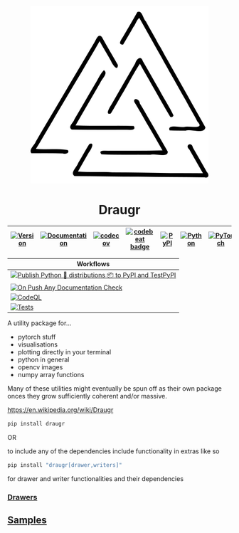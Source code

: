 <!--![valknut](.github/images/valknut.svg)-->

<p align="center">
  <img src=".github/images/valknut.svg" alt='Valknut' />
</p>

<h1 align="center">Draugr</h1>

<!--# Draugr-->

| [![Version](https://img.shields.io/static/v1?label=&message=0.1.1&color=377EF0&style=for-the-badge)](https://github.com/pything/draugr/releases) | [![Documentation](https://img.shields.io/static/v1?label=&message=docs&color=EE4C2C&style=for-the-badge)](https://pything.github.io/draugr/)   | [![codecov](https://codecov.io/gh/pything/draugr/branch/master/graph/badge.svg?token=0Y4f7UuEju)](https://codecov.io/gh/pything/draugr) | [![codebeat badge](https://codebeat.co/badges/37a0e631-86fb-443e-9815-117474177cc9)](https://codebeat.co/projects/github-com-pything-draugr-master) | [![PyPI](https://img.shields.io/static/v1?label=&message=PyPI&color=377EF0&style=for-the-badge)](https://pypi.org/project/draugr/) | [![Python](https://img.shields.io/static/v1?label=&message=>=3.7&color=377EF0&style=for-the-badge&logo=python&logoColor=F8C63D)](https://www.python.org/) | [![PyTorch](https://img.shields.io/static/v1?label=&message=>=1.3.0&color=EE4C2C&style=for-the-badge)](https://pytorch.org/) | [![Docker](https://img.shields.io/static/v1?label=&message=docker&color=309cef&style=for-the-badge)](https://hub.docker.com/r/../..) |
|---|---|---|---|---|---|---|---|

| Workflows                                                                                                                                                                                                                                                                                                                                                     |
|---------------------------------------------------------------------------------------------------------------------------------------------------------------------------------------------------------------------------------------------------------------------------------------------------------------------------------------------------------------|
| [![Publish Python 🐍 distributions 📦 to PyPI and TestPyPI](https://github.com/pything/draugr/workflows/Publish%20Python%20%F0%9F%90%8D%20distributions%20%F0%9F%93%A6%20to%20PyPI%20and%20TestPyPI/badge.svg)](https://github.com/pything/draugr/actions?query=workflow%3A%22Publish+Python+%F0%9F%90%8D+distributions+%F0%9F%93%A6+to+PyPI+and+TestPyPI%22) |
| [![On Push Any Documentation Check](https://github.com/pything/draugr/workflows/On%20Push%20Any%20Documentation%20Check/badge.svg)](https://github.com/pything/draugr/actions?query=workflow%3A%22On+Push+Any+Documentation+Check%22)                                                                                                                         |
| [![CodeQL](https://github.com/pything/draugr/workflows/CodeQL/badge.svg)](https://github.com/pything/draugr/actions?query=workflow%3ACodeQL)                                                                                                                                                                                                                  |
| [![Tests](https://github.com/pything/draugr/workflows/Python%20package/badge.svg)](https://github.com/pything/draugr/actions?query=workflow%3A%22Python+package%22)                                                                                                                                                                                           |

A utility package for...

- pytorch stuff
- visualisations
- plotting directly in your terminal
- python in general
- opencv images
- numpy array functions

Many of these utilities might eventually be spun off as their own package onces they grow sufficiently coherent and/or
massive.

https://en.wikipedia.org/wiki/Draugr

```bash
pip install draugr
```

OR

to include any of the dependencies include functionality in extras like so

```bash
pip install "draugr[drawer,writers]"
```

for drawer and writer functionalities and their dependencies

### [Drawers](draugr/drawers)

## [Samples](samples)
